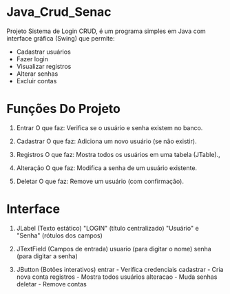 # Java_Crud_Senac

Projeto Sistema de Login CRUD, é um programa simples em Java com interface gráfica (Swing) que permite:
- Cadastrar usuários
- Fazer login
- Visualizar registros
- Alterar senhas
- Excluir contas

# Funções Do Projeto

1. Entrar
O que faz: Verifica se o usuário e senha existem no banco.

2. Cadastrar
O que faz: Adiciona um novo usuário (se não existir).

3. Registros
O que faz: Mostra todos os usuários em uma tabela (JTable).,

4. Alteração
O que faz: Modifica a senha de um usuário existente.

5. Deletar
O que faz: Remove um usuário (com confirmação).

# Interface

1. JLabel (Texto estático)
"LOGIN" (título centralizado)
"Usuário" e "Senha" (rótulos dos campos)

2. JTextField (Campos de entrada)
usuario (para digitar o nome)
senha (para digitar a senha)

3. JButton (Botões interativos)
entrar - Verifica credenciais
cadastrar - Cria nova conta
registros - Mostra todos usuários
alteracao - Muda senhas
deletar - Remove contas
